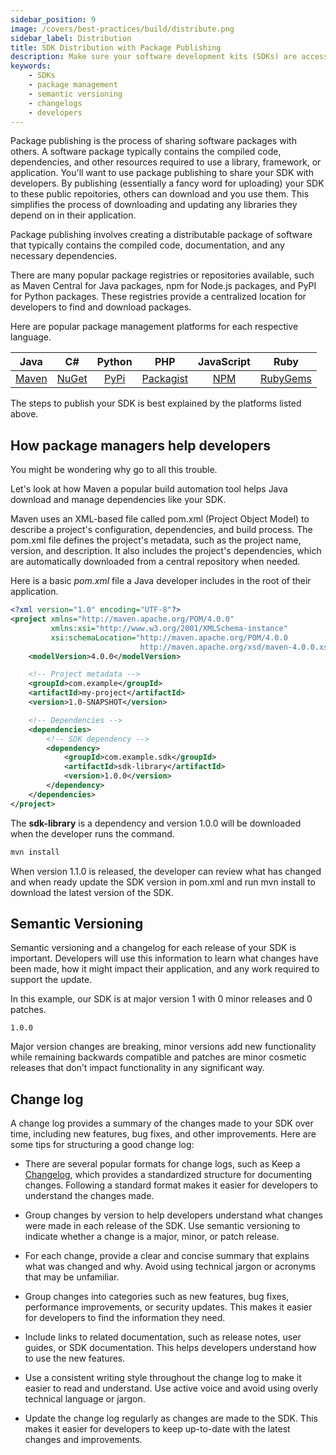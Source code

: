 ```yaml
---
sidebar_position: 9
image: /covers/best-practices/build/distribute.png
sidebar_label: Distribution
title: SDK Distribution with Package Publishing
description: Make sure your software development kits (SDKs) are accessible to developers by publishing them to popular package management platforms for each language. Include a changelog with each release and use semantic versioning.
keywords:
    - SDKs
    - package management
    - semantic versioning
    - changelogs
    - developers
---
```


Package publishing is the process of sharing software packages with others. A software package typically contains the compiled code, dependencies, and other resources required to use a library, framework, or application. You'll want to use package publishing to share your SDK with developers. By publishing (essentially a fancy word for uploading) your SDK to these public repoitories, others can download and you use them. This simplifies the process of downloading and updating any libraries they depend on in their application.

Package publishing involves creating a distributable package of software that typically contains the compiled code, documentation, and any necessary dependencies. 

There are many popular package registries or repositories available, such as Maven Central for Java packages, npm for Node.js packages, and PyPI for Python packages. These registries provide a centralized location for developers to find and download packages.

Here are popular package management platforms for each respective language. 

| Java | C# | Python | PHP | JavaScript | Ruby |
| :---------: | :---------: | :---------: | :---------: | :---------: | :---------: |
| [Maven](https://mvnrepository.com/) | [NuGet](https://www.nuget.org/) | [PyPi](https://pypi.org/) | [Packagist](https://packagist.org/) | [NPM](https://www.npmjs.com/) | [RubyGems](https://rubygems.org/) |

The steps to publish your SDK is best explained by the platforms listed above.

## How package managers help developers

You might be wondering why go to all this trouble.

Let's look at how Maven a popular build automation tool helps Java download and manage dependencies like your SDK.

Maven uses an XML-based file called pom.xml (Project Object Model) to describe a project's configuration, dependencies, and build process. The pom.xml file defines the project's metadata, such as the project name, version, and description. It also includes the project's dependencies, which are automatically downloaded from a central repository when needed.

Here is a basic *pom.xml* file a Java developer includes in the root of their application. 

``` xml
<?xml version="1.0" encoding="UTF-8"?>
<project xmlns="http://maven.apache.org/POM/4.0.0"
         xmlns:xsi="http://www.w3.org/2001/XMLSchema-instance"
         xsi:schemaLocation="http://maven.apache.org/POM/4.0.0
                             http://maven.apache.org/xsd/maven-4.0.0.xsd">
    <modelVersion>4.0.0</modelVersion>

    <!-- Project metadata -->
    <groupId>com.example</groupId>
    <artifactId>my-project</artifactId>
    <version>1.0-SNAPSHOT</version>

    <!-- Dependencies -->
    <dependencies>
        <!-- SDK dependency -->
        <dependency>
            <groupId>com.example.sdk</groupId>
            <artifactId>sdk-library</artifactId>
            <version>1.0.0</version>
        </dependency>
    </dependencies>
</project>
```

The **sdk-library** is a dependency and version 1.0.0 will be downloaded when the developer runs the command.

``` bash
mvn install
```

When version 1.1.0 is released, the developer can review what has changed and when ready update the SDK version in pom.xml and run mvn install to download the latest version of the SDK.


## Semantic Versioning

Semantic versioning and a changelog for each release of your SDK is important. Developers will use this information to learn what changes have been made, how it might impact their application, and any work required to support the update. 

In this example, our SDK is at major version 1 with 0 minor releases and 0 patches.

```
1.0.0
```

Major version changes are breaking, minor versions add new functionality while remaining backwards compatible and patches are minor cosmetic releases that don’t impact functionality in any significant way. 

## Change log

A change log provides a summary of the changes made to your SDK over time, including new features, bug fixes, and other improvements. Here are some tips for structuring a good change log:

* There are several popular formats for change logs, such as Keep a [Changelog](https://keepachangelog.com/en/1.0.0/), which provides a standardized structure for documenting changes. Following a standard format makes it easier for developers to understand the changes made.

* Group changes by version to help developers understand what changes were made in each release of the SDK. Use semantic versioning to indicate whether a change is a major, minor, or patch release.

* For each change, provide a clear and concise summary that explains what was changed and why. Avoid using technical jargon or acronyms that may be unfamiliar.

* Group changes into categories such as new features, bug fixes, performance improvements, or security updates. This makes it easier for developers to find the information they need.

* Include links to related documentation, such as release notes, user guides, or SDK documentation. This helps developers understand how to use the new features.

* Use a consistent writing style throughout the change log to make it easier to read and understand. Use active voice and avoid using overly technical language or jargon.

* Update the change log regularly as changes are made to the SDK. This makes it easier for developers to keep up-to-date with the latest changes and improvements.
